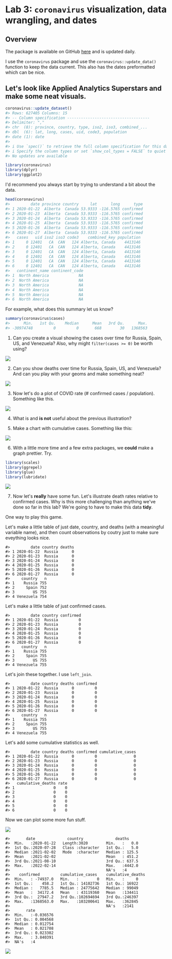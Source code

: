 # Lab 3: `coronavirus` visualization, data wrangling, and dates

## Overview

The package is available on GitHub [here](https://github.com/RamiKrispin/coronavirus) and is updated daily.

I use the `coronavirus` package and use the `coronavirus::update_data()` function to keep the data current.  This also has the dates preformatted which can be nice.


## Let's look like Applied Analytics Superstars and make some neat visuals.


```r
coronavirus::update_dataset()
#> Rows: 627405 Columns: 15
#> -- Column specification ------------------------------------
#> Delimiter: ","
#> chr  (8): province, country, type, iso2, iso3, combined_...
#> dbl  (6): lat, long, cases, uid, code3, population
#> date (1): date
#> 
#> i Use `spec()` to retrieve the full column specification for this data.
#> i Specify the column types or set `show_col_types = FALSE` to quiet this message.
#> No updates are available
```



```r
library(coronavirus)
library(dplyr)
library(ggplot2)
```

I'd recommend you always start by trying to understand a bit about the data.


```r
head(coronavirus)
#>         date province country     lat      long      type
#> 1 2020-01-22  Alberta  Canada 53.9333 -116.5765 confirmed
#> 2 2020-01-23  Alberta  Canada 53.9333 -116.5765 confirmed
#> 3 2020-01-24  Alberta  Canada 53.9333 -116.5765 confirmed
#> 4 2020-01-25  Alberta  Canada 53.9333 -116.5765 confirmed
#> 5 2020-01-26  Alberta  Canada 53.9333 -116.5765 confirmed
#> 6 2020-01-27  Alberta  Canada 53.9333 -116.5765 confirmed
#>   cases   uid iso2 iso3 code3    combined_key population
#> 1     0 12401   CA  CAN   124 Alberta, Canada    4413146
#> 2     0 12401   CA  CAN   124 Alberta, Canada    4413146
#> 3     0 12401   CA  CAN   124 Alberta, Canada    4413146
#> 4     0 12401   CA  CAN   124 Alberta, Canada    4413146
#> 5     0 12401   CA  CAN   124 Alberta, Canada    4413146
#> 6     0 12401   CA  CAN   124 Alberta, Canada    4413146
#>   continent_name continent_code
#> 1  North America             NA
#> 2  North America             NA
#> 3  North America             NA
#> 4  North America             NA
#> 5  North America             NA
#> 6  North America             NA
```

For example, what does this summary let us know?


```r
summary(coronavirus$cases)
#>      Min.   1st Qu.    Median      Mean   3rd Qu.      Max. 
#> -30974748         0         0       668        30   1368563
```

1. Can you create a visual showing the cases over time for Russia, Spain, US, and Venezuela?
Also, why might `filter(cases >= 0)` be worth using? 

![](105-coronavirus_lab_files/figure-epub3/unnamed-chunk-4-1.png)<!-- -->

2. Can you show deaths over time for Russia, Spain, US, and Venezuela?  And can you play with your geoms and make something neat?

![](105-coronavirus_lab_files/figure-epub3/unnamed-chunk-5-1.png)<!-- -->

3. Now let's do a plot of COVID rate (# confirmed cases / population).  Something like this. 

![](105-coronavirus_lab_files/figure-epub3/unnamed-chunk-6-1.png)<!-- -->

4. What is and **is not** useful about the previous illustration?  

5. Make a chart with cumulative cases.  Something like this:

![](105-coronavirus_lab_files/figure-epub3/unnamed-chunk-7-1.png)<!-- -->

6.  With a little more time and a few extra packages, we **could** make a graph prettier.  Try.


```r
library(scales)
library(ggrepel)
library(glue)
library(lubridate)
```


![](105-coronavirus_lab_files/figure-epub3/unnamed-chunk-9-1.png)<!-- -->


7. Now let's **really** have some fun.  Let's illustrate death rates relative to confirmed cases.  Why is this more challenging than anything we've done so far in this lab?  We're going to have to make this data **tidy**.  

One way to play this game.



Let's make a little table of just date, country, and deaths (with a meaningful variable name), and then count observations by coutry just to make sure eveything looks nice.


```
#>         date country deaths
#> 1 2020-01-22  Russia      0
#> 2 2020-01-23  Russia      0
#> 3 2020-01-24  Russia      0
#> 4 2020-01-25  Russia      0
#> 5 2020-01-26  Russia      0
#> 6 2020-01-27  Russia      0
#>     country   n
#> 1    Russia 755
#> 2     Spain 752
#> 3        US 755
#> 4 Venezuela 754
```

Let's make a little table of just confirmed cases.


```
#>         date country confirmed
#> 1 2020-01-22  Russia         0
#> 2 2020-01-23  Russia         0
#> 3 2020-01-24  Russia         0
#> 4 2020-01-25  Russia         0
#> 5 2020-01-26  Russia         0
#> 6 2020-01-27  Russia         0
#>     country   n
#> 1    Russia 755
#> 2     Spain 755
#> 3        US 755
#> 4 Venezuela 755
```

Let's join these together. I use `left_join`.  



```
#>         date country deaths confirmed
#> 1 2020-01-22  Russia      0         0
#> 2 2020-01-23  Russia      0         0
#> 3 2020-01-24  Russia      0         0
#> 4 2020-01-25  Russia      0         0
#> 5 2020-01-26  Russia      0         0
#> 6 2020-01-27  Russia      0         0
#>     country   n
#> 1    Russia 755
#> 2     Spain 755
#> 3        US 755
#> 4 Venezuela 755
```

Let's add some cumulative statistics as well.


```
#>         date country deaths confirmed cumulative_cases
#> 1 2020-01-22  Russia      0         0                0
#> 2 2020-01-23  Russia      0         0                0
#> 3 2020-01-24  Russia      0         0                0
#> 4 2020-01-25  Russia      0         0                0
#> 5 2020-01-26  Russia      0         0                0
#> 6 2020-01-27  Russia      0         0                0
#>   cumulative_deaths rate
#> 1                 0    0
#> 2                 0    0
#> 3                 0    0
#> 4                 0    0
#> 5                 0    0
#> 6                 0    0
```

Now we can plot some more fun stuff.


![](105-coronavirus_lab_files/figure-epub3/unnamed-chunk-15-1.png)<!-- -->

```
#>       date              country              deaths      
#>  Min.   :2020-01-22   Length:3020        Min.   :   0.0  
#>  1st Qu.:2020-07-28   Class :character   1st Qu.:   5.0  
#>  Median :2021-02-02   Mode  :character   Median : 125.5  
#>  Mean   :2021-02-02                      Mean   : 451.2  
#>  3rd Qu.:2021-08-10                      3rd Qu.: 637.5  
#>  Max.   :2022-02-14                      Max.   :4442.0  
#>                                          NA's   :4       
#>    confirmed         cumulative_cases    cumulative_deaths
#>  Min.   : -74937.0   Min.   :        0   Min.   :     0   
#>  1st Qu.:    458.2   1st Qu.: 14102736   1st Qu.: 16922   
#>  Median :   7785.5   Median : 24775642   Median : 99049   
#>  Mean   :  34172.4   Mean   : 43119360   Mean   :134411   
#>  3rd Qu.:  27947.2   3rd Qu.:102694694   3rd Qu.:246397   
#>  Max.   :1368563.0   Max.   :103200641   Max.   :362845   
#>                                          NA's   :2141     
#>       rate          
#>  Min.   :-0.036576  
#>  1st Qu.: 0.004568  
#>  Median : 0.012754  
#>  Mean   : 0.021708  
#>  3rd Qu.: 0.023302  
#>  Max.   : 3.840391  
#>  NA's   :4
```

![](105-coronavirus_lab_files/figure-epub3/unnamed-chunk-15-2.png)<!-- -->

